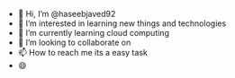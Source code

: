 - 👋 Hi, I’m @haseebjaved92
- 👀 I’m interested in learning new things and technologies
- 🌱 I’m currently learning cloud computing
- 💞️ I’m looking to collaborate on 
- 📫 How to reach me its a easy task
- 😄 


<!---
haseebjaved92/haseebjaved92 is a ✨ special ✨ repository because its `README.md` (this file) appears on your GitHub profile.
You can click the Preview link to take a look at your changes.
--->
